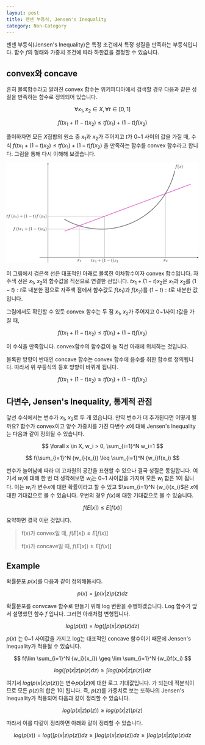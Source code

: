 ```yaml
---
layout: post
title: 젠센 부등식, Jensen's Inequality
category: Non-Category
---
```


젠센 부등식(Jensen's Inequality)은 특정 조건에서 특정 성질을 만족하는 부등식입니다.
함수 $f$의 형태와 가중치 조건에 따라 하한값을 결정할 수 있습니다.

## convex와 concave

흔히 볼록함수라고 알려진 convex 함수는 위키피디아에서 검색할 경우 다음과 같은 성질을 만족하는 함수로 정의되어 있습니다.

$$ \forall x_1, x_2 \in X, \forall t \in [0, 1] $$

$$ f(tx_1 + (1-t)x_2) \leq tf(x_1) + (1-t)f(x_2) $$

풀이하자면 모든 $X$집합의 원소 중 $x_1$과 $x_2$가 주어지고 $t$가 0~1 사이의 값을 가질 때, 수식 $f(tx_1 + (1-t)x_2) \leq tf(x_1) + (1-t)f(x_2)$ 을 만족하는 함수를 convex 함수라고 합니다.
그림을 통해 다시 이해해 보겠습니다.

![](/public/img/jensens_inequality_figure1.JPG "Figure1 of jensens_inequality_figure")

이 그림에서 검은색 선은 대표적인 아래로 볼록한 이차함수이자 convex 함수입니다.
자주색 선은 ${x_1}$, ${x_2}$의 함수값을 직선으로 연결한 선입니다.
$t{x_1} + (1-t){x_2}$은 ${x_1}$과 ${x_2}$를 $(1-t):t$로 내분한 점으로 자주색 점에서 함수값도 $f(x_1)$과 $f(x_2)$를 $(1-t):t$로 내분한 값입니다.

그림에서도 확인할 수 있듯 convex 함수는 두 점 ${x_1}$, ${x_2}$가 주어지고 0~1사이 $t$값을 가질 때, 

$$ f(tx_1 + (1-t)x_2) \leq tf(x_1) + (1-t)f(x_2) $$

이 수식을 만족합니다.
convex함수의 함수값이 늘 직선 아래에 위치하는 것입니다.

볼록한 방향이 반대인 concave 함수는 convex 함수에 음수를 취한 함수로 정의됩니다.
따라서 위 부등식의 등호 방향이 바뀌게 됩니다. 

$$ f(tx_1 + (1-t)x_2) \geq tf(x_1) + (1-t)f(x_2)$$

## 다변수, Jensen's Inequality, 통계적 관점

앞선 수식에서는 변수가 $x_1$, $x_2$로 두 개 였습니다.
만약 변수가 더 추가된다면 어떻게 될까요?
함수가 convex이고 양수 가중치를 가진 다변수 $x$에 대해 Jensen's Inequality는 다음과 같이 정의될 수 있습니다.

$$ \forall x \in X, w_i > 0, \sum_{i=1}^N w_i=1 $$

$$ f(\sum_{i=1}^N {w_i}{x_i}) \leq \sum_{i=1}^N {w_i}f(x_i) $$

변수가 늘어남에 따라 더 고차원의 공간을 표현할 수 있으나 결국 성질은 동일합니다.
여기서 $w_i$에 대해 한 번 더 생각해보면 $w_i$는 0~1 사이값을 가지며 모든 $w_i$ 합은 1이 됩니다.
이는 $w_i$가 변수$x$에 대한 확률이라고 할 수 있고 $\sum_{i=1}^N {w_i}{x_i}$은 $x$에 대한 기대값으로 볼 수 있습니다.
우변의 경우 $f(x)$에 대한 기대값으로 볼 수 있습니다.

$$ f(E[x]) \leq E[f(x)] $$ 

요약하면 결국 이런 것입니다.

>
> f(x)가 convex일 때, $f(E[x]) \leq E[f(x)]$
>
> f(x)가 concave일 때, $f(E[x]) \geq E[f(x)]$
>

## Example

확률분포 $p(x)$를 다음과 같이 정의해봅시다.

$$ p(x) = \int\limits p(x|z)p(z)dz $$

확률분포를 convcave 함수로 만들기 위해 log 변환을 수행하겠습니다.
Log 함수가 앞서 설명했던 함수 $f$ 입니다.
그러면 아래처럼 변형됩니다.

$$ log(p(x)) = log(\int\limits p(x|z)p(z)dz) $$

$p(x)$ 는 0~1 사이값을 가지고 log는 대표적인 concave 함수이기 때문에 Jensen's Inequality가 적용될 수 있습니다.

$$ f(\lim \sum_{i=1}^N {w_i}{x_i}) \geq \lim \sum_{i=1}^N {w_i}f(x_i) $$




$$ log(\int\limits p(x|z)p(z)dz) \geq \int\limits log(p(x|z)p(z))dz $$

여기서 $log(p(x|z)p(z))$는 변수$p(x|z)$에 대한 로그 기대값입니다.
 가 되는데 적분식이므로 모든 $p(z)$의 합은 1이 됩니다.
즉, $p(z)$를 가중치로 보는 또하나의 Jensen's Inequality가 적용되어 다음과 같이 정리할 수 있습니다.

$$ log(p(x|z)p(z)) \geq log(p(x|z))p(z) $$

따라서 이를 다같이 정리하면 아래와 같이 정리할 수 있습니다.

$$ log(p(x)) = log(\int\limits p(x|z)p(z))dz \geq \int\limits log(p(x|z)p(z))dz \geq \int\limits log(p(x|z))p(z)dz $$


